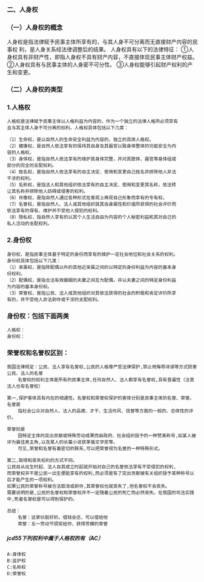 ### 二、人身权
### （一）人身权的概念
人身权是指法律赋予民事主体所享有的，与其人身不可分离而无直接财产内容的民事权
利，是人身关系经法律调整后的结果。
人身权具有以下的法律特征：
    ①人身权具有非财产性，即指人身权不具有财产内容，不直接体现民事主体财产权益。
    ②人身权具有与民事主体的人身密不可分性。
    ③人身权能够引起财产权利的产生和变更。
    
### （二）人身权的类型
### 1.人格权
    人格权是法律赋予民事主体以人格利益为内容的，作为一个独立的法律人格所必须享有
    且与其主体人身不可分离的权利。人格权具体包括以下几类：
    
    （1）生命权，是以自然人的生命安全利益为内容的、独立的具体人格权。
    （2）健康权，是自然人依法享有的保持其自身及其器官以致身体整体的功能安全为内
    容的人格权。
    （3）身体权，是指自然人依法享有的维护其身体完整，并对其肢体、器官等身体组成
    部分的完全的支配权利。
    （4）姓名权，是指自然人依法享有的自主决定、使用和变更自己姓名并排除他人非法
    干涉的权利。
    （5）名称权，是指法人和其他组织依法享有的自主决定、使用和变更其名称，依法转
    让其名称并排除他人妨碍或侵害的权利。
    （6）肖像权，是指自然人通过各种形式在客观上再现自己形象而享有的专有权。
    （7）名誉权，是指自然人、法人或其他组织就其自身属性和价值所获得的社会评价而
    依法享有的保有、维护并不受他人侵犯的权利。
    （8）隐私权，指自然人享有的以其个人生活自由为内容的个人秘密利益和其对自己的
    私人活动的支配权利。

### 2.身份权
    身份权，是指民事主体基于特定的身份而享有的维护一定社会地位和社会关系的权利。
    身份权具体包括以下几类：
    （1）亲属权，是指除配偶以外的其他近亲属之间的以特定的身份利益为内容的基本身
    份权利。
    （2）配偶权，是指合法有效婚姻的夫妻之间互为配偶，并以夫妻之间的特定身份利益
    为内容的基本身份权。
    （3）荣誉权，是指公民、法人或其他组织对其依法获得的社会的积极和肯定评价所享
    有的，并不受他人非法剥夺或干涉的支配权利。

### 身份权：包括下面两类
    人格权：
    身份权：

### 荣誉权和名誉权区别：
    我国法律规定：公民、法人享有名誉权,公民的人格尊严受法律保护,禁止用侮辱诽谤等方式损害公民、法人的名誉
        名誉权的权利主体是所有的民事主体,任何自然人、法人都享有名誉权,具有普遍性（注意法人也有名誉权）
    
    第一,保护客体具有内在的相通性。名誉权和荣誉权保护的客体分别是民事主体的名誉、荣誉。
    名誉是
        指社会公众对自然人、法人的品德、才干、生活作风、信誉等方面的一般的、总体性的评价。
        
    荣誉则是
        因特定主体的突出贡献或特殊劳动成果而由政府、社会组织授予的一种赞美称号,如某人被评为最佳男主角,以及某人的长篇小说获茅盾文学奖等。
        可见,荣誉和名誉有着密切的联系,可以把荣誉视为名誉的一种特殊形式。
        
    第二,取得和丧失权利的方式不同。
    公民自从出生时起、法人自其成立时起就开始对自己的名誉依法享有不受侵犯的权利,
    而荣誉权并不是公民一出生便能享有的权利,而必须是有了突出贡献被有关组织授予某种称号以后才能产生的一项权利。
    如果公民的荣誉称号被合法取消或剥夺,其荣誉权也就丧失了,但名誉权不会丧失。
    需要说明的是,公民的名誉权和荣誉权并不一定随着公民的死亡而必然丧失。在我国的司法实践中,死者名誉权是可以得到保护的。    
    
    总结：
        名誉：这家伙挺好的，借钱会还，可以借给他
        荣誉：五一劳动节颁奖给你，获得劳模的荣誉    

##### jcd55下列权利中属于人格权的有（AC）
    A:身体权
    B:监护权
    C:名称权
    D:荣誉权




















    